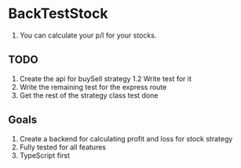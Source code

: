 # BackTestStock
1. You can calculate your p/l for your stocks.

## TODO
1. Create the api for buySell strategy 
    1.2 Write test for it 
2. Write the remaining test for the express route 
3. Get the rest of the strategy class test done

## Goals
1. Create a backend for calculating profit and loss for stock strategy 
2. Fully tested for all features 
3. TypeScript first 

